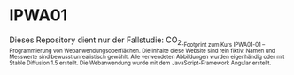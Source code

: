 # IPWA01

Dieses Repository dient nur der Fallstudie: CO<sub>2<sub>-Footprint zum Kurs IPWA01-01 – Programmierung von Webanwendungsoberflächen.
Die Inhalte diese Website sind rein fiktiv. Namen und Messwerte sind bewusst unrealistisch gewählt.
Alle verwendeten Abbildungen wurden eigenhändig oder mit Stable Diffusion 1.5 erstellt.
Die Webanwendung wurde mit dem JavaScript-Framework Angular erstellt.

